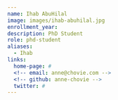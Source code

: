 ```yaml
---
name: Ihab AbuHilal
image: images/ihab-abuhilal.jpg
enrollment_year: 
description: PhD Student
role: phd-student
aliases:
  - Ihab
links:
  home-page: #
  <!-- email: anne@chovie.com -->
  <!-- github: anne-chovie -->
  twitter: #
---
```


<!-- Anne is a good dog.
She studied at the University of Good Dogs.
She likes pets, walkies, and treats. -->
